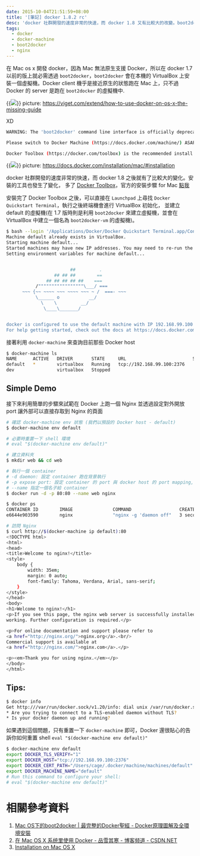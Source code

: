 ```yaml
---
date: 2015-10-04T21:51:59+08:00
title: '[筆記] docker 1.8.2 rc'
desc: 'docker 社群開發的速度非常的快速，而 docker 1.8 又有比較大的改變。boot2docker 的功能被 docker-machine 取代，此篇文章算是自己作一個記錄'
tags:
  - docker
  - docker-machine
  - boot2docker
  - nginx
---
```


在 Mac os x 開發 docker，因為 Mac 無法原生支援 Docker，所以在 docker 1.7 以前的版上就必需透過 `boot2docker`，`boot2docker`
會在本機的 VirtualBox 上安裝一個虛擬機。Docker client 機乎是接近原生的狀態跑在 Mac 上，只不過 Docker 的 server 是跑在 `boot2docker` 的虛擬機中.

{{<img src="/posts/docker-notebook-1/docker_on_linux_macosx.jpg">}}
picture: https://viget.com/extend/how-to-use-docker-on-os-x-the-missing-guide

<!--more-->

XD

```sh
WARNING: The 'boot2docker' command line interface is officially deprecated.

Please switch to Docker Machine (https://docs.docker.com/machine/) ASAP.

Docker Toolbox (https://docker.com/toolbox) is the recommended install method.
```

{{<img src="/posts/docker-notebook-1/mac-page-two.png">}}
picture: https://docs.docker.com/installation/mac/#installation

docker 社群開發的速度非常的快速，而 docker 1.8 之後就有了比較大的變化。安裝的工具也發生了變化，
多了 [Docker Toolbox](http://docs.docker.com/mac/step_one/#step-2-install-docker-toolbox)，官方的安裝步驟 for Mac [點我](http://docs.docker.com/mac/step_one/)

安裝完了 Docker Toolbox 之後，可以直接在 `Launchpad` 上尋找 `Docker Quickstart Terminal`，執行之後終端機會進行 VirtualBox 初始化，
並建立 default 的虛擬機(在 1.7 版時則是利用 `boot2docker` 來建立虛擬機，並會在 VirtualBox 中建立一個名為 `boot2docker-vm` 的虛擬機)。

```sh
$ bash --login '/Applications/Docker/Docker Quickstart Terminal.app/Contents/Resources/Scripts/start.sh'
Machine default already exists in VirtualBox.
Starting machine default...
Started machines may have new IP addresses. You may need to re-run the `docker-machine env` command.
Setting environment variables for machine default...


                        ##         .
                  ## ## ##        ==
               ## ## ## ## ##    ===
           /"""""""""""""""""\___/ ===
      ~~~ {~~ ~~~~ ~~~ ~~~~ ~~~ ~ /  ===- ~~~
           \______ o           __/
             \    \         __/
              \____\_______/


docker is configured to use the default machine with IP 192.168.99.100
For help getting started, check out the docs at https://docs.docker.com
```

接著利用 `docker-machine` 來查詢目前那些 Docker host

```sh
$ docker-machine ls
NAME      ACTIVE   DRIVER       STATE     URL                         SWARM
default   *        virtualbox   Running   tcp://192.168.99.100:2376
dev                virtualbox   Stopped
```

## Simple Demo

接下來利用簡單的步驟來試範在 Docker 上跑一個 Nginx 並透過設定對外開放 port 讓外部可以直接存取到 Nginx 的頁面

```sh
# 確認 docker-machine env 狀態 (我們以預設的 Docker host - default)
$ docker-machine env default

# 必要時重置一下 shell 環境
# eval "$(docker-machine env default)"

# 建立資料夾
$ mkdir web && cd web

# 執行一個 container
# -d daemon: 設定 container 跑在背景執行
# -p expose port: 設定 container 的 port 與 docker host 的 port mapping, Nginx 預設 port 為 80
# --name 指定一個名子給 container
$ docker run -d -p 80:80 --name web nginx

$ docker ps
CONTAINER ID        IMAGE               COMMAND                  CREATED             STATUS              PORTS                         NAMES
e6644e903590        nginx               "nginx -g 'daemon off"   3 seconds ago       Up 4 seconds        0.0.0.0:80->80/tcp, 443/tcp   web

# 訪問 Nginx
$ curl http://$(docker-machine ip default):80
<!DOCTYPE html>
<html>
<head>
<title>Welcome to nginx!</title>
<style>
    body {
        width: 35em;
        margin: 0 auto;
        font-family: Tahoma, Verdana, Arial, sans-serif;
    }
</style>
</head>
<body>
<h1>Welcome to nginx!</h1>
<p>If you see this page, the nginx web server is successfully installed and
working. Further configuration is required.</p>

<p>For online documentation and support please refer to
<a href="http://nginx.org/">nginx.org</a>.<br/>
Commercial support is available at
<a href="http://nginx.com/">nginx.com</a>.</p>

<p><em>Thank you for using nginx.</em></p>
</body>
</html>
```

## Tips:

```sh
$ docker info
Get http:///var/run/docker.sock/v1.20/info: dial unix /var/run/docker.sock: no such file or directory.
* Are you trying to connect to a TLS-enabled daemon without TLS?
* Is your docker daemon up and running?
```

如果遇到這個問題，只有重置一下 `docker-machine` 即可，Docker 還很貼心的告訴你如何重置 shell `eval "$(docker-machine env default)"`

```sh
$ docker-machine env default
export DOCKER_TLS_VERIFY="1"
export DOCKER_HOST="tcp://192.168.99.100:2376"
export DOCKER_CERT_PATH="/Users/cage/.docker/machine/machines/default"
export DOCKER_MACHINE_NAME="default"
# Run this command to configure your shell:
# eval "$(docker-machine env default)"
```

# 相關參考資料

1. [Mac OS下的boot2docker | 最完整的Docker聖經 - Docker原理圖解及全環境安裝](https://joshhu.gitbooks.io/docker_theory_install/content/DockerBible/mac_osboot2docker.html)
1. [在 Mac OS X 系统里使用 Docker - 品雪其寒 - 博客频道 - CSDN.NET](http://blog.csdn.net/pinxue/article/details/45370579)
1. [Installation on Mac OS X](https://docs.docker.com/installation/mac/#installation)
